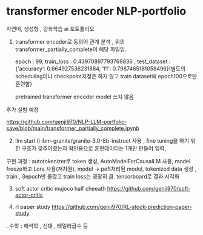 # transformer encoder NLP-portfolio
자연어, 생성형 , 강화학습 ai 포트폴리오

1) transformer encoder로 동의어 관계 분석 , 위의 transformer_partially_complete이 해당 파일임.
   
   epoch : 99, train_loss : 0.43970897793769836 , test_dataset : {'accuracy': 0.664927536231884, 'f1': 0.7987465181058496}(별도의 scheduling이나 checkpoint지정은 하지 않고 train dataset에 epoch100으로만 훈련함)
   
   pretrained transformer encoder model 쓰지 않음
   
추가 실험 예정

https://github.com/genji970/NLP-LLM-portfolio-save/blob/main/transformer_partially_complete.ipynb

2) llm start
   i) ibm-granite/granite-3.0-8b-instruct 사용 , fine tuning을 하기 위한 구조가 갖추어졌는지 확인용으로 훈련데이터는 1개만 만들어 입력,

구현 과정 : 
   autotokenizer로 token 생성, AutoModelForCausalLM 사용, model freeze하고 Lora 사용(저차원), model -> peft처리된 model, tokenized data 생성 , train , 3epoch만 돌렸고 train loss는 굉장히 큼. tensorboard로 결과 시각화

3) soft actor critic mujoco half cheeath
   https://github.com/genji970/soft-actor-critic
   
4) rl paper study
https://github.com/genji970/RL-stock-prediction-paper-study

. 수학 : 해석학 , 선대 , 테일러급수 등
